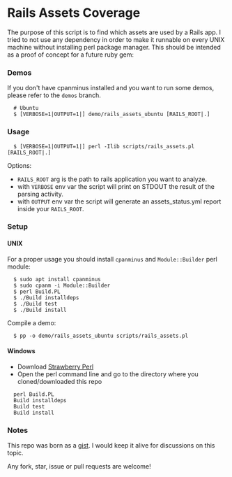 # Rails Assets Coverage

The purpose of this script is to find which assets are used by a Rails app.
I tried to not use any dependency in order to make it runnable on every UNIX machine without installing perl package manager.
This should be intended as a proof of concept for a future ruby gem:

### Demos

If you don't have cpanminus installed and you want to run some demos, please refer to the `demos` branch.

```
  # Ubuntu
  $ [VERBOSE=1|OUTPUT=1|] demo/rails_assets_ubuntu [RAILS_ROOT|.]
```

### Usage

```
  $ [VERBOSE=1|OUTPUT=1|] perl -Ilib scripts/rails_assets.pl [RAILS_ROOT|.]
```
Options:
- `RAILS_ROOT` arg is the path to rails application you want to analyze.
- with `VERBOSE` env var the script will print on STDOUT the result of the parsing activity.
- with `OUTPUT` env var the script will generate an assets_status.yml report inside your `RAILS_ROOT`.

### Setup

#### UNIX

For a proper usage you should install `cpanminus` and `Module::Builder` perl module:

```
  $ sudo apt install cpanminus
  $ sudo cpanm -i Module::Builder
  $ perl Build.PL
  $ ./Build installdeps
  $ ./Build test
  $ ./Build install
```

Compile a demo:
```
  $ pp -o demo/rails_assets_ubuntu scripts/rails_assets.pl
```

#### Windows

- Download [Strawberry Perl](http://strawberryperl.com/)
- Open the perl command line and go to the directory where you cloned/downloaded this repo

```
  perl Build.PL
  Build installdeps
  Build test
  Build install
```

### Notes

This repo was born as a [gist](https://gist.github.com/mberlanda/ccabea23498d32f27f4591eb4d78a4be). I would keep it alive for discussions on this topic.

Any fork, star, issue or pull requests are welcome!
